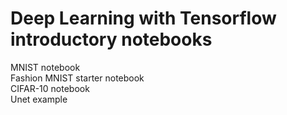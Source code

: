 # Deep Learning with Tensorflow introductory notebooks <br>

MNIST notebook <br>
Fashion MNIST starter notebook <br>
CIFAR-10 notebook <br>
Unet example <br>
